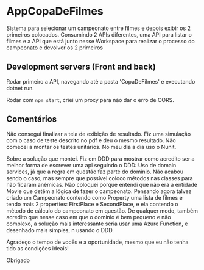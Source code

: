 # AppCopaDeFilmes

Sistema para selecionar um campeonato entre filmes e depois exibir os 2 primeiros colocados.
Consumindo 2 APIs diferentes, uma API para listar o filmes e a API que está junto nesse Workspace para realizar o processo do campeonato e devolver os 2 primeiros

## Development servers (Front and back)

Rodar primeiro a API, navegando até a pasta 'CopaDeFilmes' e executando dotnet run.

Rodar com `npm start`, criei um proxy para não dar o erro de CORS.


## Comentários

Não consegui finalizar a tela de exibição de resultado. Fiz uma simulação com o caso de teste descrito no pdf e deu o mesmo resultado.
Não comecei a montar os testes unitários. No meu dia a dia uso o Nunit.

Sobre a solução que montei. Fiz em DDD para mostrar como acredito ser a melhor forma de escrever uma api seguindo o DDD:
Uso de domain services, já que a regra em questão faz parte do domínio. Não acabou sendo o caso, mas sempre que possível coloco métodos nas classes para não ficaram anêmicas. Não coloquei porque entendi que não era a entidade Movie que detêm a lógica de fazer o campeonato. Pensando agora talvez criado um Campeonato contendo como Property uma lista de filmes e tendo mais 2 properties: FirstPlace e SecondPlace, e ela contendo o método de cálculo do campeonato em questão. De qualquer modo, também acredito que nesse caso em que o domínio é bem pequeno e não complexo, a solução mais interessante seria usar uma Azure Function, e desenhado mais simples, n usando o DDD.

Agradeço o tempo de vocês e a oportunidade, mesmo que eu não tenha tido as condições ideais!

Obrigado